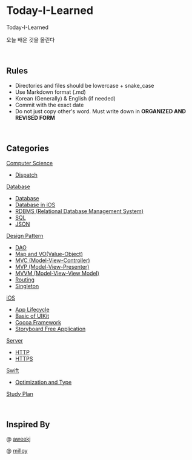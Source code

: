 # Today-I-Learned
Today-I-Learned

오늘 배운 것을 올린다

<br>

## Rules

- Directories and files should be lowercase + snake_case
- Use Markdown format (.md)
- Korean (Generally) & English (if needed)
- Commit with the exact date
- Do not just copy other's word. Must write down in **ORGANIZED AND REVISED FORM** 

<br>

## Categories

[Computer Science](https://github.com/3zin/Today-I-Learned/tree/master/cs)

- [Dispatch](https://github.com/3zin/Today-I-Learned/blob/master/cs/dispatch.md)

[Database](https://github.com/3zin/Today-I-Learned/tree/master/database)

- [Database](https://github.com/3zin/Today-I-Learned/blob/master/database/database.md)
- [Database in iOS](https://github.com/3zin/Today-I-Learned/blob/master/database/database_in_ios.md)
- [RDBMS (Relational Database Management System)](https://github.com/3zin/Today-I-Learned/blob/master/database/rdbms.md)
- [SQL](https://github.com/3zin/Today-I-Learned/blob/master/database/sql.md)
- [JSON](https://github.com/3zin/Today-I-Learned/blob/master/database/json.md)

[Design Pattern](https://github.com/3zin/Today-I-Learned/tree/master/design_pattern)

- [DAO](https://github.com/3zin/Today-I-Learned/blob/master/design_pattern/dao.md)
- [Map and VO(Value-Object)](https://github.com/3zin/Today-I-Learned/blob/master/design_pattern/map_and_vo.md)
- [MVC (Model-View-Controller)](https://github.com/3zin/Today-I-Learned/blob/master/design_pattern/model_view_controller.md)
- [MVP (Model-View-Presenter)](https://github.com/3zin/Today-I-Learned/blob/master/design_pattern/model_view_presenter.md)
- [MVVM (Model-View-View Model)](https://github.com/3zin/Today-I-Learned/blob/master/design_pattern/model_view_viewmodel.md)
- [Routing](https://github.com/3zin/Today-I-Learned/blob/master/design_pattern/routing.md)
- [Singleton](https://github.com/3zin/Today-I-Learned/blob/master/design_pattern/singleton.md)

[iOS](https://github.com/3zin/Today-I-Learned/tree/master/ios)

- [App Lifecycle](https://github.com/3zin/Today-I-Learned/blob/master/ios/app_lifecycle.md)
- [Basic of UIKit](https://github.com/3zin/Today-I-Learned/blob/master/ios/basic_of_uikit.md)
- [Cocoa Framework](https://github.com/3zin/Today-I-Learned/blob/master/ios/cocoa_framework.md)
- [Storyboard Free Application](https://github.com/3zin/Today-I-Learned/blob/master/ios/storyboard_free_application.md)

[Server](https://github.com/3zin/Today-I-Learned/tree/master/server)

- [HTTP](https://github.com/3zin/Today-I-Learned/blob/master/server/http.md)
- [HTTPS](https://github.com/3zin/Today-I-Learned/blob/master/server/https.md)

[Swift](https://github.com/3zin/Today-I-Learned/tree/master/swift)

- [Optimization and Type](https://github.com/3zin/Today-I-Learned/blob/master/swift/optimization_and_type.md)

[Study Plan](https://github.com/3zin/Today-I-Learned/tree/master/study_planner)

<br>

## Inspired By

@ [aweekj](https://github.com/aweekj/TIL)

@ [milloy](https://github.com/milooy/TIL)